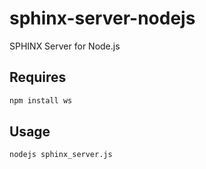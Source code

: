 # sphinx-server-nodejs
SPHINX Server for Node.js

## Requires
```bash
npm install ws
```

## Usage
```bash
nodejs sphinx_server.js
```
